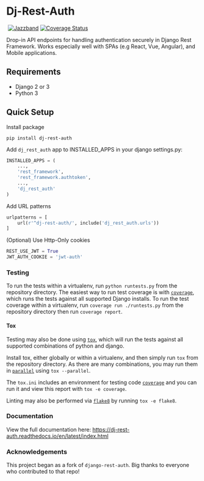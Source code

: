 # Dj-Rest-Auth
[![<iMerica>](https://circleci.com/gh/jazzband/dj-rest-auth.svg?style=svg)](https://app.circleci.com/pipelines/github/jazzband/dj-rest-auth)
[![Jazzband](https://jazzband.co/static/img/badge.svg)](https://jazzband.co/)
[![Coverage Status](https://coveralls.io/repos/github/jazzband/dj-rest-auth/badge.svg?branch=master)](https://coveralls.io/github/jazzband/dj-rest-auth?branch=master)

Drop-in API endpoints for handling authentication securely in Django Rest Framework. Works especially well 
with SPAs (e.g React, Vue, Angular), and Mobile applications. 

## Requirements
- Django 2 or 3
- Python 3

## Quick Setup

Install package

    pip install dj-rest-auth
    
Add `dj_rest_auth` app to INSTALLED_APPS in your django settings.py:

```python
INSTALLED_APPS = (
    ...,
    'rest_framework',
    'rest_framework.authtoken',
    ...,
    'dj_rest_auth'
)
```
    
Add URL patterns

```python
urlpatterns = [
    url(r'^dj-rest-auth/', include('dj_rest_auth.urls'))
]
```
    

(Optional) Use Http-Only cookies

```python
REST_USE_JWT = True
JWT_AUTH_COOKIE = 'jwt-auth'
```

### Testing

To run the tests within a virtualenv, run `python runtests.py` from the repository directory.
The easiest way to run test coverage is with [`coverage`](https://pypi.org/project/coverage/),
which runs the tests against all supported Django installs. To run the test coverage 
within a virtualenv, run `coverage run ./runtests.py` from the repository directory then run `coverage report`.

#### Tox

Testing may also be done using [`tox`](https://pypi.org/project/tox/), which
will run the tests against all supported combinations of python and django.

Install tox, either globally or within a virtualenv, and then simply run `tox`
from the repository directory. As there are many combinations, you may run them
in [`parallel`](https://tox.readthedocs.io/en/latest/config.html#cmdoption-tox-p)
using `tox --parallel`.

The `tox.ini` includes an environment for testing code [`coverage`](https://pypi.org/project/coverage/)
and you can run it and view this report with `tox -e coverage`.

Linting may also be performed via [`flake8`](https://pypi.org/project/flake8/)
by running `tox -e flake8`.

### Documentation

View the full documentation here: https://dj-rest-auth.readthedocs.io/en/latest/index.html


### Acknowledgements

This project began as a fork of `django-rest-auth`. Big thanks to everyone who contributed to that repo!
